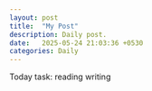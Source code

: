```yaml
---
layout: post
title:  "My Post"
description: Daily post.
date:   2025-05-24 21:03:36 +0530
categories: Daily
---
```

Today task:
reading
writing
